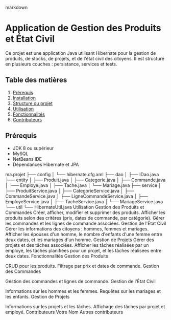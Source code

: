 markdown
# Application de Gestion des Produits et État Civil

Ce projet est une application Java utilisant Hibernate pour la gestion de produits, de stocks, de projets, et de l'état civil des citoyens. Il est structuré en plusieurs couches : persistance, services et tests.

## Table des matières

1. [Prérequis](#prérequis)
2. [Installation](#installation)
3. [Structure du projet](#structure-du-projet)
4. [Utilisation](#utilisation)
5. [Fonctionnalités](#fonctionnalités)
6. [Contributeurs](#contributeurs)

## Prérequis

- JDK 8 ou supérieur
- MySQL
- NetBeans IDE
- Dépendances Hibernate et JPA


ma.projet
├── config
│   └── hibernate.cfg.xml
├── dao
│   ├── IDao.java
├── entity
│   ├── Produit.java
│   ├── Categorie.java
│   ├── Commande.java
│   ├── Employe.java
│   ├── Tache.java
│   └── Mariage.java
├── service
│   ├── ProduitService.java
│   ├── CategorieService.java
│   ├── CommandeService.java
│   ├── LigneCommandeService.java
│   ├── EmployeService.java
│   ├── TacheService.java
│   └── MariageService.java
└── util
    └── HibernateUtil.java
Utilisation
Gestion des Produits et Commandes
Créer, afficher, modifier et supprimer des produits.
Afficher les produits selon des critères (prix, dates de commande, par catégorie).
Gérer les commandes et les lignes de commande associées.
Gestion de l'État Civil
Gérer les informations des citoyens : hommes, femmes et mariages.
Afficher les épouses d'un homme, le nombre d'enfants d'une femme entre deux dates, et les mariages d'un homme.
Gestion de Projets
Gérer des projets et des tâches associées.
Afficher les tâches réalisées par un employé, les tâches planifiées pour un projet, et les tâches réalisées entre deux dates.
Fonctionnalités
Gestion des Produits

CRUD pour les produits.
Filtrage par prix et dates de commande.
Gestion des Commandes

Gestion des commandes et lignes de commande.
Gestion de l'État Civil

Informations sur les hommes et les femmes.
Requêtes sur les mariages et les enfants.
Gestion de Projets

Informations sur les projets et les tâches.
Affichage des tâches par projet et employé.
Contributeurs
Votre Nom
Autres contributeurs
